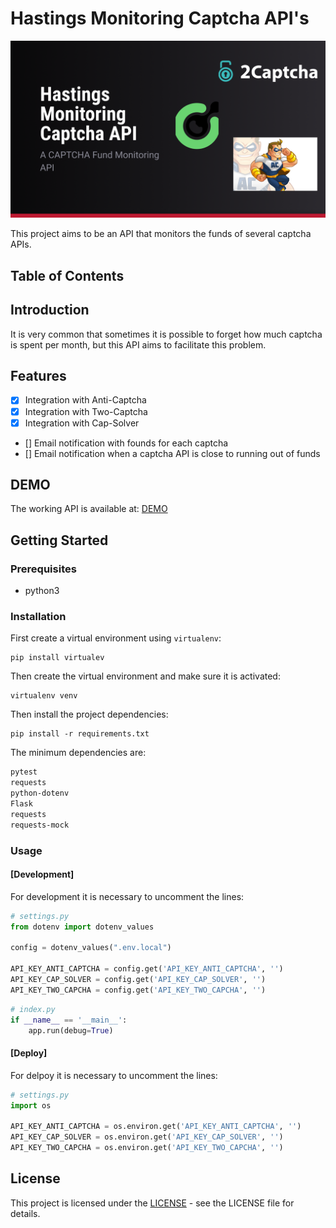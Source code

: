 # Hastings Monitoring Captcha API's

![Banner Project](.github/banner.png)

This project aims to be an API that monitors the funds of several captcha APIs.

## Table of Contents

## Introduction

It is very common that sometimes it is possible to forget how much captcha is spent per month, but this API aims to facilitate this problem.

## Features

- [X] Integration with Anti-Captcha
- [X] Integration with Two-Captcha
- [X] Integration with Cap-Solver 
- [] Email notification with founds for each captcha
- [] Email notification when a captcha API is close to running out of funds

## DEMO

The working API is available at: [DEMO](https://hastings-monitoring-captcha-apis.vercel.app/)

## Getting Started

### Prerequisites

- python3

### Installation

First create a virtual environment using `virtualenv`:

```shell
pip install virtualev
```

Then create the virtual environment and make sure it is activated:

```shell
virtualenv venv
```

Then install the project dependencies:

```shell
pip install -r requirements.txt
```

The minimum dependencies are:

```txt
pytest
requests
python-dotenv
Flask
requests
requests-mock
```

### Usage

#### [Development]

For development it is necessary to uncomment the lines:

```py
# settings.py
from dotenv import dotenv_values

config = dotenv_values(".env.local")

API_KEY_ANTI_CAPTCHA = config.get('API_KEY_ANTI_CAPTCHA', '')
API_KEY_CAP_SOLVER = config.get('API_KEY_CAP_SOLVER', '')
API_KEY_TWO_CAPCHA = config.get('API_KEY_TWO_CAPCHA', '')
```

```py
# index.py
if __name__ == '__main__':
    app.run(debug=True)
```

#### [Deploy]

For delpoy it is necessary to uncomment the lines:

```py
# settings.py
import os

API_KEY_ANTI_CAPTCHA = os.environ.get('API_KEY_ANTI_CAPTCHA', '')
API_KEY_CAP_SOLVER = os.environ.get('API_KEY_CAP_SOLVER', '')
API_KEY_TWO_CAPCHA = os.environ.get('API_KEY_TWO_CAPCHA', '')
```

## License

This project is licensed under the [LICENSE](LICENSE) - see the LICENSE file for details.